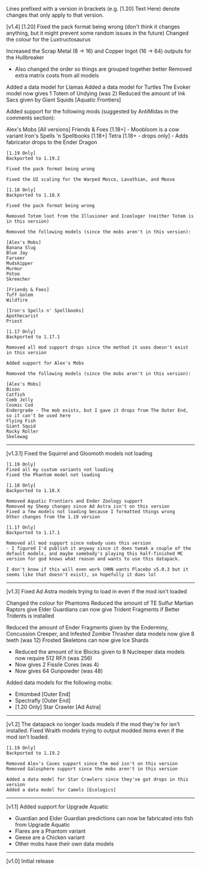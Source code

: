 Lines prefixed with a version in brackets (e.g. [1.20] Text Here) denote changes that only apply to that version.

[v1.4]
[1.20] Fixed the pack format being wrong (don't think it changes anything, but it might prevent some random issues in the future)
Changed the colour for the Luxtructosaurus

Increased the Scrap Metal (8 -> 16) and Copper Ingot (16 -> 64) outputs for the Hullbreaker
- Also changed the order so things are grouped together better
Removed extra matrix costs from all models

Added a data model for Llamas
Added a data model for Turtles
The Evoker model now gives 1 Totem of Undying (was 2)
Reduced the amount of Ink Sacs given by Giant Squids [Aquatic Frontiers]

Added support for the following mods (suggested by AntiMidas in the comments section):

Alex's Mobs [All versions]
Friends & Foes [1.18+] - Moobloom is a cow variant
Iron's Spells 'n Spellbooks [1.18+]
Tetra [1.18+ - drops only] - Adds fabricator drops to the Ender Dragon

	[1.19 Only]
	Backported to 1.19.2

	Fixed the pack format being wrong

	Fixed the UI scaling for the Warped Mosco, Lavathian, and Moose

	[1.18 Only]
	Backported to 1.18.X

	Fixed the pack format being wrong
	
	Removed Totem loot from the Illusioner and Iceologer (neither Totem is in this version)

	Removed the following models (since the mobs aren't in this version):

	[Alex's Mobs]
	Banana Slug
	Blue Jay
	Farseer
	Mudskipper
	Murmur
	Potoo
	Skreecher

	[Friends & Foes]
	Tuff Golem
	Wildfire

	[Iron's Spells n' Spellbooks]
	Apothecarist
	Priest

	[1.17 Only]
	Backported to 1.17.1

	Removed all mod support drops since the method it uses doesn't exist in this version

	Added support for Alex's Mobs

	Removed the following models (since the mobs aren't in this version):

	[Alex's Mobs]
	Bison
	Catfish
	Comb Jelly
	Cosmic Cod
	Endergrade - The mob exists, but I gave it drops from The Outer End, so it can't be used here
	Flying Fish
	Giant Squid
	Rocky Roller
	Skelewag

--------------------
[v1.3.1]
Fixed the Squirrel and Gloomoth models not loading

	[1.19 Only]
	Fixed all my custom variants not loading
	Fixed the Phantom model not loading

	[1.18 Only]
	Backported to 1.18.X

	Removed Aquatic Frontiers and Ender Zoology support
	Removed my Sheep changes since Ad Astra isn't on this version
	Fixed a few models not loading because I formatted things wrong
	Other changes from the 1.19 version

	[1.17 Only]
	Backported to 1.17.1

	Removed all mod support since nobody uses this version
	- I figured I'd publish it anyway since it does tweak a couple of the default models, and maybe somebody's playing this half-finished MC version for god knows what reason and wants to use this datapack.

	I don't know if this will even work (HNN wants Placebo v5.0.3 but it seems like that doesn't exist), so hopefully it does lol

--------------------
[v1.3]
Fixed Ad Astra models trying to load in even if the mod isn't loaded

Changed the colour for Phantoms
Reduced the amount of TE Sulfur Martian Raptors give
Elder Guardians can now give Trident Fragments if Better Tridents is installed

Reduced the amount of Ender Fragments given by the Enderminy, Concussion Creeper, and Infested Zombie
Thrasher data models now give 8 teeth (was 12)
Frosted Skeletons can now give Ice Shards
- Reduced the amount of Ice Blocks given to 8
Nucleeper data models now require 512 RF/t (was 256)
- Now gives 2 Fissile Cores (was 4)
- Now gives 64 Gunpowder (was 48)

Added data models for the following mobs:
- Entombed [Outer End]
- Spectrafly [Outer End]
- [1.20 Only] Star Crawler [Ad Astra]


--------------------
[v1.2]
The datapack no longer loads models if the mod they're for isn't installed.
Fixed Wraith models trying to output modded items even if the mod isn't loaded.

	[1.19 Only]
	Backported to 1.19.2

	Removed Alex's Caves support since the mod isn't on this version
	Removed Galosphere support since the mobs aren't in this version

	Added a data model for Star Crawlers since they've got drops in this version
	Added a data model for Camels [Ecologics]


--------------------
[v1.1]
Added support for Upgrade Aquatic
- Guardian and Elder Guardian predictions can now be fabricated into fish from Upgrade Aquatic
- Flares are a Phantom variant
- Geese are a Chicken variant
- Other mobs have their own data models


--------------------
[v1.0] 
Initial release
